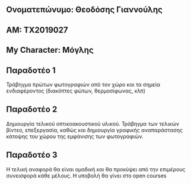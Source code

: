 ## Ονοματεπώνυμο: Θεοδόσης Γιαννούλης
## ΑΜ: TX2019027
## My Character: Μόγλης

## Παραδοτέο 1 
Τράβηγμα πρώτων φωτογραφιών από τον χώρο και τα σημεία ενδιαφέροντος (διακόπτες φώτων, θερμοσίφωνας, κλπ)

## Παραδοτέο 2 
Δημιουργία τελικού οπτικοακουστικού υλικού. Τράβηγμα των τελικών βίντεο, επεξεργασία, καθώς και δημιουργία γραφικής αναπαράστασης κάτοψης του χώρου της εμφάνισης των φωτογραφιών.

## Παραδοτέο 3 


Η τελική αναφορά θα είναι ομαδική και θα προκύψει από την επιμέρους συνεισφορά κάθε μέλους. Η υποβολή θα γίνει στο open courses
